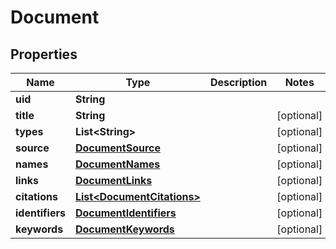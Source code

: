 

# Document


## Properties

Name | Type | Description | Notes
------------ | ------------- | ------------- | -------------
**uid** | **String** |  | 
**title** | **String** |  |  [optional]
**types** | **List&lt;String&gt;** |  |  [optional]
**source** | [**DocumentSource**](DocumentSource.md) |  |  [optional]
**names** | [**DocumentNames**](DocumentNames.md) |  |  [optional]
**links** | [**DocumentLinks**](DocumentLinks.md) |  |  [optional]
**citations** | [**List&lt;DocumentCitations&gt;**](DocumentCitations.md) |  |  [optional]
**identifiers** | [**DocumentIdentifiers**](DocumentIdentifiers.md) |  |  [optional]
**keywords** | [**DocumentKeywords**](DocumentKeywords.md) |  |  [optional]



